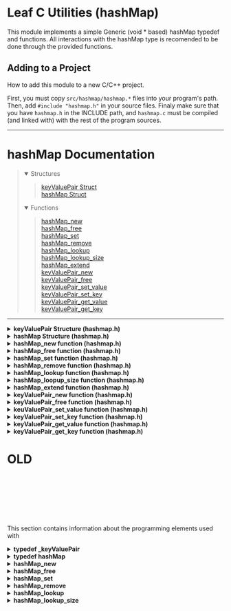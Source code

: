 # Leaf C Utilities (hashMap)
This module implements a simple Generic (void * based) hashMap typedef and functions. All interactions with the hashMap type is recomended to be done through the provided functions.

## Adding to a Project
How to add this module to a new C/C++ project.

First, you must copy `src/hashmap/hashmap.*` files into your program's path. Then, add `#include "hashmap.h"` in your source files. Finaly make sure that you have `hashmap.h` in the INCLUDE path, and `hashmap.c` must be compiled (and linked with) with the rest of the program sources.

---
# hashMap Documentation
> <details open><summary>Structures</summary>
>
> > [keyValuePair Struct]() <br>
> > [hashMap Struct]() <br>
> </details>
> <details open><summary>Functions</summary>
>
> > [hashMap_new]() <br>
> > [hashMap_free]() <br>
> > [hashMap_set]() <br>
> > [hashMap_remove]() <br>
> > [hashMap_lookup]() <br>
> > [hashMap_lookup_size]() <br>
> > [hashMap_extend]() <br>
> > [keyValuePair_new]() <br>
> > [keyValuePair_free]() <br>
> > [keyValuePair_set_value]() <br>
> > [keyValuePair_set_key]() <br>
> > [keyValuePair_get_value]() <br>
> > [keyValuePair_get_key]() <br>
> > 
> </details>

---

[//]: <> (Win32API inspired Documentation)
<details><summary><b>keyValuePair Structure (hashmap.h)</b></summary>

<h1>keyValuePair Structure (hashmap.h)</h1>
<b>In this section</b><br>

> [Syntax]() <br>
> [Parameters]() <br>
> [Return value]() <br>
> [Requirements]() <br>
> [See also]() <br>

None

### Syntax
C code
```

```

### Parameters
None

### Return value
None

### Requirements
| | |
|:--- |:--- |
| **Minimum supported C ver.** | C89 standard |
| **Target Platform** | Any |
| **Header** | hashmap.h |
| **Source File** | hashmap.c |

### See also
**[hashMap]()** <br>
**[hashMap_new]()** <br>
**[hashMap_free]()** <br>
**[hashMap_set]()** <br>
**[hashMap_remove]()** <br>
**[hashMap_lookup]()** <br>
**[hashMap_lookup_size]()** <br>

---

</details>

[//]: <> (Win32API inspired Documentation)
<details><summary><b>hashMap Structure (hashmap.h)</b></summary>

<h2>hashMap Structure (hashmap.h)</h2>
<b>In this section</b><br>

> [Syntax]() <br>
> [Parameters]() <br>
> [Return value]() <br>
> [Requirements]() <br>
> [See also]() <br>

None

### Syntax
C code
```

```

### Parameters
None

### Return value
None

### Requirements
| | |
|:--- |:--- |
| **Minimum supported C ver.** | C89 standard |
| **Target Platform** | Any |
| **Header** | hashmap.h |
| **Source File** | hashmap.c |

### See also
**[hashMap]()** <br>
**[hashMap_new]()** <br>
**[hashMap_free]()** <br>
**[hashMap_set]()** <br>
**[hashMap_remove]()** <br>
**[hashMap_lookup]()** <br>
**[hashMap_lookup_size]()** <br>

---

</details>

[//]: <> (Win32API inspired Documentation)
<details><summary><b>hashMap_new function (hashmap.h)</b></summary>

<h2>hashMap_new function (hashmap.h)</h2>
<b>In this section</b><br>

> [Syntax]() <br>
> [Parameters]() <br>
> [Return value]() <br>
> [Requirements]() <br>
> [See also]() <br>

Creates a hashMap* object.

### Syntax
C code
```
hashMap* hashMap_new(void);
```

### Parameters
None

### Return value
Newly created hashMap* object.

### Requirements
| | |
|:--- |:--- |
| **Minimum supported C ver.** | C89 standard |
| **Target Platform** | Any |
| **Header** | hashmap.h |
| **Source File** | hashmap.c |

### See also
**[hashMap]()** <br>
**[hashMap_free]()** <br>
**[hashMap_set]()** <br>
**[hashMap_remove]()** <br>
**[hashMap_lookup]()** <br>
**[hashMap_lookup_size]()** <br>

---

</details>

[//]: <> (Win32API inspired Documentation)
<details><summary><b>hashMap_free function (hashmap.h)</b></summary>

<h2>hashMap_free function (hashmap.h)</h2>
<b>In this section</b><br>

> [Syntax]() <br>
> [Parameters]() <br>
> [Return value]() <br>
> [Requirements]() <br>
> [See also]() <br>

Frees the allocated memory stored in a hashMap* object.

### Syntax
C code
```
void hashMap_free(
	hashMap* self
);
```

### Parameters
`self`

Type: **hashMap***

Pointer to a hashMap that was created using [hashMap_new]().

### Return value
None

### Requirements
| | |
|:--- |:--- |
| **Minimum supported C ver.** | C89 standard |
| **Target Platform** | Any |
| **Header** | hashmap.h |
| **Source File** | hashmap.c |

### See also
**[hashMap]()** <br>
**[hashMap_new]()** <br>

---

</details>

[//]: <> (Win32API inspired Documentation)
<details><summary><b>hashMap_set function (hashmap.h)</b></summary>

<h2>hashMap_set function (hashmap.h)</h2>
<b>In this section</b><br>

> [Syntax]() <br>
> [Parameters]() <br>
> [Return value]() <br>
> [Requirements]() <br>
> [See also]() <br>

None

### Syntax
C code
```

```

### Parameters
None

### Return value
None

### Requirements
| | |
|:--- |:--- |
| **Minimum supported C ver.** | C89 standard |
| **Target Platform** | Any |
| **Header** | hashmap.h |
| **Source File** | hashmap.c |

### See also
**[hashMap]()** <br>
**[hashMap_new]()** <br>
**[hashMap_free]()** <br>
**[hashMap_set]()** <br>
**[hashMap_remove]()** <br>
**[hashMap_lookup]()** <br>
**[hashMap_lookup_size]()** <br>

---

</details>

[//]: <> (Win32API inspired Documentation)
<details><summary><b>hashMap_remove function (hashmap.h)</b></summary>

<h2>hashMap_remove function (hashmap.h)</h2>
<b>In this section</b><br>

> [Syntax]() <br>
> [Parameters]() <br>
> [Return value]() <br>
> [Requirements]() <br>
> [See also]() <br>

None

### Syntax
C code
```

```

### Parameters
None

### Return value
None

### Requirements
| | |
|:--- |:--- |
| **Minimum supported C ver.** | C89 standard |
| **Target Platform** | Any |
| **Header** | hashmap.h |
| **Source File** | hashmap.c |

### See also
**[hashMap]()** <br>
**[hashMap_new]()** <br>
**[hashMap_free]()** <br>
**[hashMap_set]()** <br>
**[hashMap_remove]()** <br>
**[hashMap_lookup]()** <br>
**[hashMap_lookup_size]()** <br>

---

</details>

[//]: <> (Win32API inspired Documentation)
<details><summary><b>hashMap_lookup function (hashmap.h)</b></summary>

<h2>hashMap_lookup function (hashmap.h)</h2>
<b>In this section</b><br>

> [Syntax]() <br>
> [Parameters]() <br>
> [Return value]() <br>
> [Requirements]() <br>
> [See also]() <br>

None

### Syntax
C code
```

```

### Parameters
None

### Return value
None

### Requirements
| | |
|:--- |:--- |
| **Minimum supported C ver.** | C89 standard |
| **Target Platform** | Any |
| **Header** | hashmap.h |
| **Source File** | hashmap.c |

### See also
**[hashMap]()** <br>
**[hashMap_new]()** <br>
**[hashMap_free]()** <br>
**[hashMap_set]()** <br>
**[hashMap_remove]()** <br>
**[hashMap_lookup]()** <br>
**[hashMap_lookup_size]()** <br>

---

</details>

[//]: <> (Win32API inspired Documentation)
<details><summary><b>hashMap_loopup_size function (hashmap.h)</b></summary>

<h2>hashMap_loopup_size function (hashmap.h)</h2>
<b>In this section</b><br>

> [Syntax]() <br>
> [Parameters]() <br>
> [Return value]() <br>
> [Requirements]() <br>
> [See also]() <br>

None

### Syntax
C code
```

```

### Parameters
None

### Return value
None

### Requirements
| | |
|:--- |:--- |
| **Minimum supported C ver.** | C89 standard |
| **Target Platform** | Any |
| **Header** | hashmap.h |
| **Source File** | hashmap.c |

### See also
**[hashMap]()** <br>
**[hashMap_new]()** <br>
**[hashMap_free]()** <br>
**[hashMap_set]()** <br>
**[hashMap_remove]()** <br>
**[hashMap_lookup]()** <br>
**[hashMap_lookup_size]()** <br>

---

</details>

[//]: <> (Win32API inspired Documentation)
<details><summary><b>hashMap_extend function (hashmap.h)</b></summary>

<h2>hashMap_extend function (hashmap.h)</h2>
<b>In this section</b><br>

> [Syntax]() <br>
> [Parameters]() <br>
> [Return value]() <br>
> [Requirements]() <br>
> [See also]() <br>

None

### Syntax
C code
```

```

### Parameters
None

### Return value
None

### Requirements
| | |
|:--- |:--- |
| **Minimum supported C ver.** | C89 standard |
| **Target Platform** | Any |
| **Header** | hashmap.h |
| **Source File** | hashmap.c |

### See also
**[hashMap]()** <br>
**[hashMap_new]()** <br>
**[hashMap_free]()** <br>
**[hashMap_set]()** <br>
**[hashMap_remove]()** <br>
**[hashMap_lookup]()** <br>
**[hashMap_lookup_size]()** <br>

---

</details>

[//]: <> (Win32API inspired Documentation)
<details><summary><b>keyValuePair_new function (hashmap.h)</b></summary>

<h2>keyValuePair_new function (hashmap.h)</h2>
<b>In this section</b><br>

> [Syntax]() <br>
> [Parameters]() <br>
> [Return value]() <br>
> [Requirements]() <br>
> [See also]() <br>

None

### Syntax
C code
```

```

### Parameters
None

### Return value
None

### Requirements
| | |
|:--- |:--- |
| **Minimum supported C ver.** | C89 standard |
| **Target Platform** | Any |
| **Header** | hashmap.h |
| **Source File** | hashmap.c |

### See also
**[hashMap]()** <br>
**[hashMap_new]()** <br>
**[hashMap_free]()** <br>
**[hashMap_set]()** <br>
**[hashMap_remove]()** <br>
**[hashMap_lookup]()** <br>

---

</details>

[//]: <> (Win32API inspired Documentation)
<details><summary><b>keyValuePair_free function (hashmap.h)</b></summary>

<h2>keyValuePair_free function (hashmap.h)</h2>
<b>In this section</b><br>

> [Syntax]() <br>
> [Parameters]() <br>
> [Return value]() <br>
> [Requirements]() <br>
> [See also]() <br>

None

### Syntax
C code
```

```

### Parameters
None

### Return value
None

### Requirements
| | |
|:--- |:--- |
| **Minimum supported C ver.** | C89 standard |
| **Target Platform** | Any |
| **Header** | hashmap.h |
| **Source File** | hashmap.c |

### See also
**[hashMap]()** <br>

**[hashMap_new]()** <br>
**[hashMap_free]()** <br>
**[hashMap_set]()** <br>
**[hashMap_remove]()** <br>
**[hashMap_lookup_size]()** <br>

---

</details>

[//]: <> (Win32API inspired Documentation)
<details><summary><b>keuValuePair_set_value function (hashmap.h)</b></summary>

<h2>keuValuePair_set_value function (hashmap.h)</h2>
<b>In this section</b><br>

> [Syntax]() <br>
> [Parameters]() <br>
> [Return value]() <br>
> [Requirements]() <br>
> [See also]() <br>

None

### Syntax
C code
```

```

### Parameters
None

### Return value
None

### Requirements
| | |
|:--- |:--- |
| **Minimum supported C ver.** | C89 standard |
| **Target Platform** | Any |
| **Header** | hashmap.h |
| **Source File** | hashmap.c |

### See also

**[hashMap]()** <br>
**[hashMap_new]()** <br>
**[hashMap_free]()** <br>
**[hashMap_set]()** <br>
**[hashMap_lookup]()** <br>
**[hashMap_lookup_size]()** <br>

---

</details>

[//]: <> (Win32API inspired Documentation)
<details><summary><b>keyValuePair_set_key function (hashmap.h)</b></summary>

<h2>keyValuePair_set_key function (hashmap.h)</h2>
<b>In this section</b><br>

> [Syntax]() <br>
> [Parameters]() <br>
> [Return value]() <br>
> [Requirements]() <br>
> [See also]() <br>

None

### Syntax
C code
```

```

### Parameters
None

### Return value
None

### Requirements
| | |
|:--- |:--- |
| **Minimum supported C ver.** | C89 standard |
| **Target Platform** | Any |
| **Header** | hashmap.h |
| **Source File** | hashmap.c |


### See also
**[hashMap]()** <br>
**[hashMap_new]()** <br>
**[hashMap_free]()** <br>
**[hashMap_remove]()** <br>
**[hashMap_lookup]()** <br>
**[hashMap_lookup_size]()** <br>

---

</details>

[//]: <> (Win32API inspired Documentation)
<details><summary><b>keyValuePair_get_value function (hashmap.h)</b></summary>

<h2>keyValuePair_get_value function (hashmap.h)</h2>
<b>In this section</b><br>

> [Syntax]() <br>
> [Parameters]() <br>
> [Return value]() <br>
> [Requirements]() <br>
> [See also]() <br>

None

### Syntax
C code
```

```

### Parameters
None

### Return value
None

### Requirements
| | |
|:--- |:--- |
| **Minimum supported C ver.** | C89 standard |
| **Target Platform** | Any |
| **Header** | hashmap.h |
| **Source File** | hashmap.c |


### See also
**[hashMap]()** <br>
**[hashMap_new]()** <br>
**[hashMap_set]()** <br>
**[hashMap_remove]()** <br>
**[hashMap_lookup]()** <br>
**[hashMap_lookup_size]()** <br>

---

</details>

[//]: <> (Win32API inspired Documentation)
<details><summary><b>keyValuePair_get_key function (hashmap.h)</b></summary>

<h2>keyValuePair_get_key function (hashmap.h)</h2>
<b>In this section</b><br>

> [Syntax]() <br>
> [Parameters]() <br>
> [Return value]() <br>
> [Requirements]() <br>
> [See also]() <br>

None

### Syntax
C code
```

```

### Parameters
None

### Return value
None

### Requirements
| | |
|:--- |:--- |
| **Minimum supported C ver.** | C89 standard |
| **Target Platform** | Any |
| **Header** | hashmap.h |
| **Source File** | hashmap.c |

### See also
**[hashMap]()** <br>
**[hashMap_new]()** <br>
**[hashMap_free]()** <br>
**[hashMap_set]()** <br>
**[hashMap_remove]()** <br>
**[hashMap_lookup]()** <br>
**[hashMap_lookup_size]()** <br>

</details>

# OLD
<br>
<br>
<br>
<br>
<br>
<br>

This section contains information about the programming elements used with 

<details>
<summary> <b> typedef _keyValuePair </b> </summary>

> keyValuePair element
> ```
> typedef struct 
> {
>     void  *key;
>     size_t key_size;
>     void  *value;
>     size_t value_size;
> } _keyValuePair;
> ```
</details>

<details>
<summary> <b> typedef hashMap </b> </summary>

> hashMap element 
> ```
> typedef struct 
> {
>     _keyValuePair **_list;
>     int _count;
>     int _alloc_len;
> } hashMap;
> ```
</details>

<details>
<summary> <b> hashMap_new </b> </summary>

> Creates a new hashMap Object, used as an initializer for the datatype. 
> ```
> hashMap * hashMap_new (void);
> ```
> This function takes no parameters and returns a new hashMap object
> `hashMap_new()` allocates a new hashMap and returns a hashMap pointer, this hashMap must be freed useing the `hashMap_free()` function.
</details>

<details>
<summary> <b> hashMap_free </b> </summary>

> Destroys hashMap Objects, used as a destructor for the datatype.
> ```
> void hashMap_free (hashMap *self);
> ```
> `hashMap_free()` deallocates/frees all memory allocated in the hashMap Element. This function must be run after you are done using the hashMap element. For instructions on how to create a new hashMap please refer to `hashMap_new()`.
</details>

<details>
<summary> <b> hashMap_set </b> </summary>

> desctiprion
> ```
> void hashMap_set (hashMap *self, void *key_ptr, size_t key_size, void *value_ptr, size_t value_size);
> ```
</details>

<details>
<summary> <b> hashMap_remove </b> </summary>

> desc
> ```
> void hashMap_remove (hashMap *self, void *key_ptr, size_t key_size);
> ```
</details>


<details>
<summary> <b> hashMap_lookup</b> </summary>

> desc
> ```
> int hashMap_lookup (hashMap *self, void *key_ptr, size_t key_size, void *value_return);
> ```
</details>


<details>
<summary> <b> hashMap_lookup_size</b> </summary>

> desc
> ```
> int hashMap_lookup_size (hashMap *self, void *key_ptr, size_t key_size, size_t *value_size_return); 
> ```

</details>
